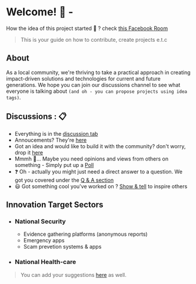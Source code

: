# Welcome! :tada: - 
How the idea of this project started :thinking: ? check [this Facebook Room](https://web.facebook.com/100008372148032/videos/491711999358531/)

> This is your guide on how to contribute, create projects e.t.c

## About
As a local community, we're thriving to take a practical approach in creating impact-driven solutions and technologies for current and future generations. We hope you can join our discussions channel to see what everyone is talking about `(and oh - you can propose projects using idea tags)`. 

## Discussions : 📋
- Everything is in the [discussion tab](https://github.com/Meta-DevC-Lusaka-Community-Projects/guide/discussions/)
- Annoucements? They're [here](https://github.com/Meta-DevC-Lusaka-Community-Projects/guide/discussions/categories/announcements)
- Got an idea and would like to build it with the community? don't worry, drop it [here](https://github.com/Meta-DevC-Lusaka-Community-Projects/guide/discussions/categories/ideas-projects)
- Mmmh :thinking:... Maybe you need opinions and views from others on something - Simply put up a [Poll](https://github.com/Meta-DevC-Lusaka-Community-Projects/guide/discussions/categories/polls)
-  :question: Oh - actually you might just need a direct answer to a question. We got you covered under the [Q & A section](https://github.com/Meta-DevC-Lusaka-Community-Projects/guide/discussions/categories/q-a)
- :smiley: Got something cool you've worked on ? [Show & tell](https://github.com/Meta-DevC-Lusaka-Community-Projects/guide/discussions/categories/show-and-tell) to inspire others

## Innovation Target Sectors 
- ### National Security
  - Evidence gathering platforms (anonymous reports)
  - Emergency apps
  - Scam prevetion systems & apps
- ### National Health-care


> You can add your suggestions [here](https://github.com/Meta-DevC-Lusaka-Community-Projects/guide/discussions/categories/ideas-projects) as well.
